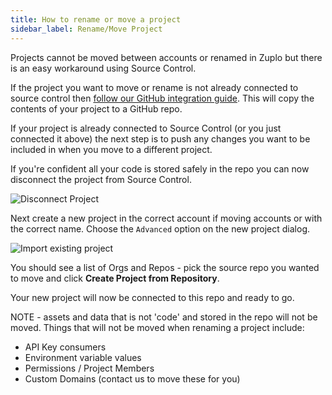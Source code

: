 ```yaml
---
title: How to rename or move a project
sidebar_label: Rename/Move Project
---
```


Projects cannot be moved between accounts or renamed in Zuplo but there is an
easy workaround using Source Control.

If the project you want to move or rename is not already connected to source
control then
[follow our GitHub integration guide](/docs/articles/source-control). This will
copy the contents of your project to a GitHub repo.

If your project is already connected to Source Control (or you just connected it
above) the next step is to push any changes you want to be included in when you
move to a different project.

If you're confident all your code is stored safely in the repo you can now
disconnect the project from Source Control.

![Disconnect Project](/media/rename-or-move-project/image.png)

Next create a new project in the correct account if moving accounts or with the
correct name. Choose the `Advanced` option on the new project dialog.

![Import existing project](/media/source-control/image-1.png)

You should see a list of Orgs and Repos - pick the source repo you wanted to
move and click **Create Project from Repository**.

Your new project will now be connected to this repo and ready to go.

NOTE - assets and data that is not 'code' and stored in the repo will not be
moved. Things that will not be moved when renaming a project include:

- API Key consumers
- Environment variable values
- Permissions / Project Members
- Custom Domains (contact us to move these for you)
